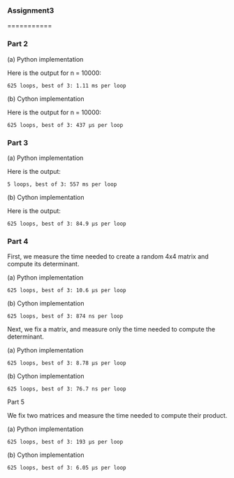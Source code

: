 ### Assignment3
===========

### Part 2

   (a) Python implementation

   Here is the output for n = 10000:

    625 loops, best of 3: 1.11 ms per loop
   
   (b) Cython implementation

   Here is the output for n = 10000:

    625 loops, best of 3: 437 µs per loop

### Part 3

   (a) Python implementation

   Here is the output:

    5 loops, best of 3: 557 ms per loop

   (b) Cython implementation

   Here is the output:

    625 loops, best of 3: 84.9 µs per loop

### Part 4

First, we measure the time needed to create a random 4x4 matrix and compute its determinant.

   (a) Python implementation
   
    625 loops, best of 3: 10.6 µs per loop

   (b) Cython implementation
   
    625 loops, best of 3: 874 ns per loop

Next, we fix a matrix, and measure only the time needed to compute the determinant.

   (a) Python implementation
   
    625 loops, best of 3: 8.78 µs per loop

   (b) Cython implementation
   
    625 loops, best of 3: 76.7 ns per loop

Part 5

We fix two matrices and measure the time needed to compute their product.

   (a) Python implementation
   
    625 loops, best of 3: 193 µs per loop

   (b) Cython implementation
   
    625 loops, best of 3: 6.05 µs per loop



